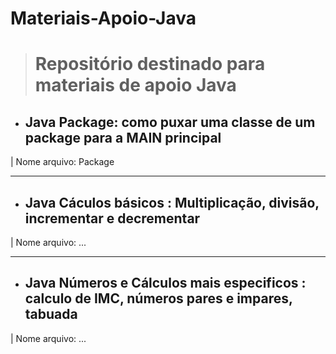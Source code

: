 # Materiais-Apoio-Java

> <h1>Repositório destinado para materiais de apoio Java </h1>

- <h2>Java Package: como puxar uma classe de um package para a MAIN principal</h2>
| Nome arquivo: Package

------------------------
- <h2>Java Cáculos básicos : Multiplicação, divisão, incrementar e decrementar </h2>
| Nome arquivo: ...

------------------------
- <h2>Java Números e Cálculos mais especificos : calculo de IMC, números pares e impares, tabuada </h2>
| Nome arquivo: ...



